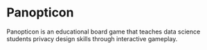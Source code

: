 # Panopticon
Panopticon is an educational board game that teaches data science students privacy design skills through interactive gameplay. 
